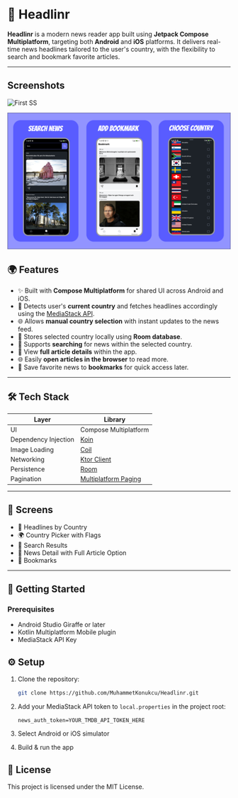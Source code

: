 # 📰 Headlinr

**Headlinr** is a modern news reader app built using **Jetpack Compose Multiplatform**, targeting
both **Android** and **iOS** platforms. It delivers real-time news headlines tailored to the user's
country, with the flexibility to search and bookmark favorite articles.

---

## Screenshots

![First SS](screenshot/first.png)

![Second SS](screenshot/second.png)

## 🌍 Features

- ✨ Built with **Compose Multiplatform** for shared UI across Android and iOS.
- 📍 Detects user's **current country** and fetches headlines accordingly using
  the [MediaStack API](https://mediastack.com/).
- 🌐 Allows **manual country selection** with instant updates to the news feed.
- 💾 Stores selected country locally using **Room database**.
- 🔎 Supports **searching** for news within the selected country.
- 📑 View **full article details** within the app.
- 🌐 Easily **open articles in the browser** to read more.
- 🔖 Save favorite news to **bookmarks** for quick access later.

---

## 🛠 Tech Stack

| Layer                | Library                                                                  |
|----------------------|--------------------------------------------------------------------------|
| UI                   | Compose Multiplatform                                                    |
| Dependency Injection | [Koin](https://insert-koin.io/)                                          |
| Image Loading        | [Coil](https://coil-kt.github.io/coil/)                                  |
| Networking           | [Ktor Client](https://ktor.io/)                                          |
| Persistence          | [Room](https://developer.android.com/jetpack/androidx/releases/room)     |
| Pagination           | [Multiplatform Paging](https://github.com/cashapp/multiplatform-paging) |

---

## 📱 Screens

- 📰 Headlines by Country
- 🌍 Country Picker with Flags
- 🔎 Search Results
- 📄 News Detail with Full Article Option
- 🔖 Bookmarks

---

## 🏁 Getting Started

### Prerequisites

- Android Studio Giraffe or later
- Kotlin Multiplatform Mobile plugin
- MediaStack API Key

## ⚙️ Setup

1. Clone the repository:

   ```bash
   git clone https://github.com/MuhammetKonukcu/Headlinr.git
   ```
2. Add your MediaStack API token to `local.properties` in the project root:

   ```properties
   news_auth_token=YOUR_TMDB_API_TOKEN_HERE
   ```

3. Select Android or iOS simulator

4. Build & run the app

## 📄 License

This project is licensed under the MIT License.
